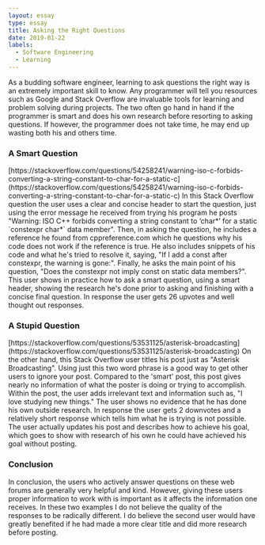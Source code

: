 ```yaml
---
layout: essay
type: essay
title: Asking the Right Questions
date: 2019-01-22
labels:
  - Software Engineering
  - Learning
---
```

As a budding software engineer, learning to ask questions the right way is an extremely important skill to know. Any programmer will tell you resources such as Google and Stack Overflow are invaluable tools for learning and problem solving during projects. The two often go hand in hand if the programmer is smart and does his own research before resorting to asking questions. If however, the programmer does not take time, he may end up wasting both his and others time.
<h3>A Smart Question</h3>
[https://stackoverflow.com/questions/54258241/warning-iso-c-forbids-converting-a-string-constant-to-char-for-a-static-c](https://stackoverflow.com/questions/54258241/warning-iso-c-forbids-converting-a-string-constant-to-char-for-a-static-c)
In this Stack Overflow question the user uses a clear and concise header to start the question, just using the error message he received from trying his program he posts "Warning: ISO C++ forbids converting a string constant to ‘char*’ for a static `constexpr char*` data member". Then, in asking the question, he includes a reference he found from cppreference.com which he questions why his code does not work if the reference is true. He also includes snippets of his code and what he's tried to resolve it, saying, "If I add a const after constexpr, the warning is gone:". Finally, he asks the main point of his question, "Does the constexpr not imply const on static data members?". This user shows in practice how to ask a smart question, using a smart header, showing the research he's done prior to asking and finishing with a concise final question. In response the user gets 26 upvotes and well thought out responses.

<h3>A Stupid Question</h3>
[https://stackoverflow.com/questions/53531125/asterisk-broadcasting](https://stackoverflow.com/questions/53531125/asterisk-broadcasting)
On the other hand, this Stack Overflow user titles his post just as "Asterisk Broadcasting". Using just this two word phrase is a good way to get other users to ignore your post. Compared to the 'smart' post, this post gives nearly no information of what the poster is doing or trying to accomplish. Within the post, the user adds irrelevant text and information such as, "I love studying new things." The user shows no evidence that he has done his own outside research. In response the user gets 2 downvotes and a relatively short response which tells him what he is trying is not possible. The user actually updates his post and describes how to achieve his goal, which goes to show with research of his own he could have achieved his goal without posting.
<h3>Conclusion</h3>
In conclusion, the users who actively answer questions on these web forums are generally very helpful and kind. However, giving these users proper information to work with is important as it affects the information one receives. In these two examples I do not believe the quality of the responses to be radically different. I do believe the second user would have greatly benefited if he had made a more clear title and did more research before posting.
